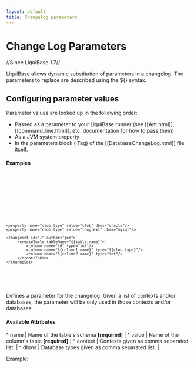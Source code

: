 ```yaml
---
layout: default
title: Changelog parameters
---
```


# Change Log Parameters #

//Since LiquiBase 1.7//

LiquiBase allows dynamic substitution of parameters in a changelog.  The parameters to replace are described using the ${} syntax.

## Configuring parameter values ##

Parameter values are looked up in the following order:
  - Passed as a parameter to your LiquiBase runner (see [[Ant.html]], [[command_line.html]], etc. documentation for how to pass them)
  - As a JVM system property
  - In the parameters block (<property> Tag) of the [[DatabaseChangeLog.html]] file itself.

#### Examples ####

<code xml>
<createTable tableName="${table.name}">
     <column name="id" type="int"/>
     <column name="${column1.name}" type="varchar(${column1.length})"/>
     <column name="${column2.name}" type="int"/>
</createTable>
</code>

<code xml>
<databaseChangeLog
        xmlns="http://www.liquibase.org/xml/ns/dbchangelog"
        xmlns:xsi="http://www.w3.org/2001/XMLSchema-instance"
        xmlns:ext="http://www.liquibase.org/xml/ns/dbchangelog-ext"
        xsi:schemaLocation="http://www.liquibase.org/xml/ns/dbchangelog http://www.liquibase.org/xml/ns/dbchangelog/dbchangelog-2.0.xsd
        http://www.liquibase.org/xml/ns/dbchangelog-ext http://www.liquibase.org/xml/ns/dbchangelog/dbchangelog-ext.xsd">

    <property name="clob.type" value="clob" dbms="oracle"/>
    <property name="clob.type" value="longtext" dbms="mysql"/>

    <changeSet id="1" author="joe">
         <createTable tableName="${table.name}">
             <column name="id" type="int"/>
             <column name="${column1.name}" type="${clob.type}"/>
             <column name="${column2.name}" type="int"/>
         </createTable>
    </changeSet>
</databaseChangeLog>

</code>

### <property> ###

Defines a parameter for the changelog. Given a list of contexts and/or databases, the parameter will be only used in those contexts and/or databases.

#### Available Attributes ####

^ name  | Name of the table's schema **[required]**  |
^ value  | Name of the column's table **[required]**  |
^ context  | Contexts given as comma separated list.  |
^ dbms  | Database types given as comma separated list.  |

Example:

<code xml>
    <property name="simpleproperty" value="somevalue"/>
    <property name="clob.type" value="clob" dbms="oracle,h2"/>
    <property name="clob.type" value="longtext" dbms="mysql"/>
    <property name="myproperty" value="yes" context="common,test"/>
</code>